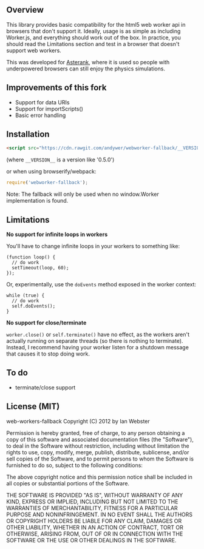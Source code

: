 Overview
---

This library provides basic compatibility for the html5 web worker api in browsers that don't support it.  Ideally, usage is as simple as including Worker.js, and everything should work out of the box.  In practice, you should read the Limitations section and test in a browser that doesn't support web workers.

This was developed for [Asterank](http://www.asterank.com/3d), where it is used so people with underpowered browsers can still enjoy the physics simulations.

Improvements of this fork
---

- Support for data URIs
- Support for importScripts()
- Basic error handling

Installation
---

```html
<script src="https://cdn.rawgit.com/andywer/webworker-fallback/__VERSION__/Worker.js"></script>
```

(where `__VERSION__` is a version like '0.5.0')

or when using browserify/webpack:

```javascript
require('webworker-fallback');
```

Note: The fallback will only be used when no window.Worker implementation is found.

Limitations
---

**No support for infinite loops in workers**

You'll have to change infinite loops in your workers to something like:

```
(function loop() {
  // do work
  setTimeout(loop, 60);
});
```

Or, experimentally, use the `doEvents` method exposed in the worker context:

```
while (true) {
  // do work
  self.doEvents();
}
```

**No support for close/terminate**

`worker.close()` or `self.terminate()` have no effect, as the workers aren't actually running on separate threads (so there is nothing to terminate).  Instead, I recommend having your worker listen for a shutdown message that causes it to stop doing work.

To do
---
- terminate/close support

License (MIT)
---
web-workers-fallback
Copyright (C) 2012 by Ian Webster

Permission is hereby granted, free of charge, to any person obtaining a copy of this software and associated documentation files (the "Software"), to deal in the Software without restriction, including without limitation the rights to use, copy, modify, merge, publish, distribute, sublicense, and/or sell copies of the Software, and to permit persons to whom the Software is furnished to do so, subject to the following conditions:

The above copyright notice and this permission notice shall be included in all copies or substantial portions of the Software.

THE SOFTWARE IS PROVIDED "AS IS", WITHOUT WARRANTY OF ANY KIND, EXPRESS OR IMPLIED, INCLUDING BUT NOT LIMITED TO THE WARRANTIES OF MERCHANTABILITY, FITNESS FOR A PARTICULAR PURPOSE AND NONINFRINGEMENT. IN NO EVENT SHALL THE AUTHORS OR COPYRIGHT HOLDERS BE LIABLE FOR ANY CLAIM, DAMAGES OR OTHER LIABILITY, WHETHER IN AN ACTION OF CONTRACT, TORT OR OTHERWISE, ARISING FROM, OUT OF OR IN CONNECTION WITH THE SOFTWARE OR THE USE OR OTHER DEALINGS IN THE SOFTWARE.
